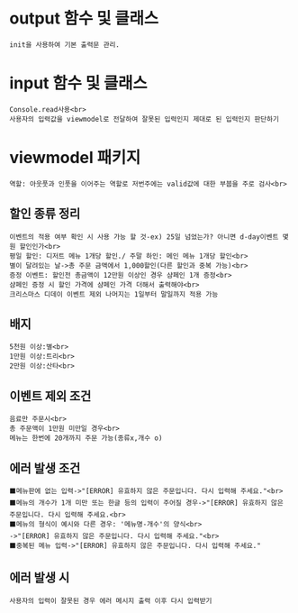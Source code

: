 # output 함수 및 클래스
    init을 사용하여 기본 출력문 관리.
    

# input 함수 및 클래스
    Console.read사용<br>
    사용자의 입력값을 viewmodel로 전달하여 잘못된 입력인지 제대로 된 입력인지 판단하기
# viewmodel 패키지
    역할: 아웃풋과 인풋을 이어주는 역할로 저번주에는 valid값에 대한 부붑을 주로 검사<br>
## 할인 종류 정리
    이벤트의 적용 여부 확인 시 사용 가능 할 것-ex) 25일 넘었는가? 아니면 d-day이벤트 몇원 할인인가<br>
    평일 할인: 디저트 메뉴 1개당 할인./ 주말 하인: 메인 메뉴 1개당 할인<br>
    별이 달려있는 날->총 주문 금액에서 1,000할인(다른 할인과 중복 가능)<br>
    증정 이벤트: 할인전 총금액이 12만원 이상인 경우 샴페인 1개 증정<br>
    샴페인 증정 시 할인 가격에 샴페인 가격 더해서 출력해야<br>
    크리스마스 디데이 이벤트 제외 나머지는 1일부터 말일까지 적용 가능
## 배지
    5천원 이상:별<br>
    1만원 이상:트리<br>
    2만원 이상:산타<br>
## 이벤트 제외 조건
    음료만 주문시<br>
    총 주문액이 1만원 미만일 경우<br>
    메뉴는 한번에 20개까지 주문 가능(종류x,개수 o)
## 에러 발생 조건
    ⬛메뉴판에 없는 입력->"[ERROR] 유효하지 않은 주문입니다. 다시 입력해 주세요."<br>
    ⬛메뉴의 개수가 1개 미만 또는 한글 등의 입력이 주어질 경우->"[ERROR] 유효하지 않은 주문입니다. 다시 입력해 주세요.<br>
    ⬛메뉴의 형식이 예시와 다른 경우: '메뉴명-개수'의 양식<br>
    ->"[ERROR] 유효하지 않은 주문입니다. 다시 입력해 주세요."<br>
    ⬛중복된 메뉴 입력->"[ERROR] 유효하지 않은 주문입니다. 다시 입력해 주세요."
## 에러 발생 시
    사용자의 입력이 잘못된 경우 에러 메시지 출력 이후 다시 입력받기

